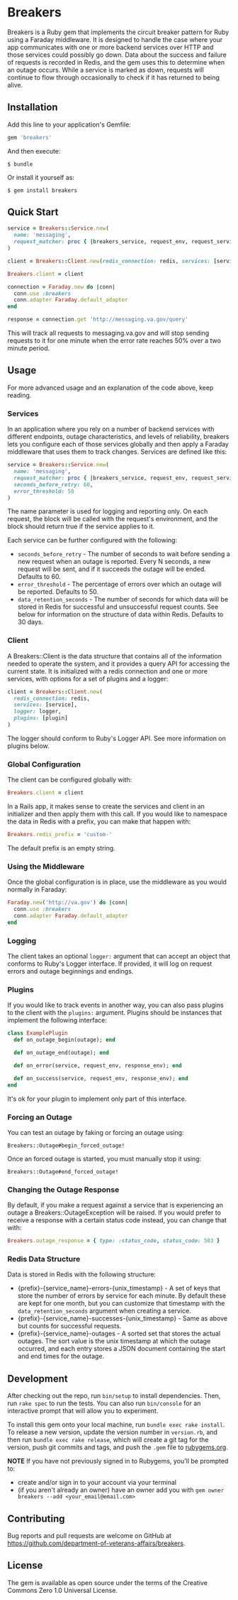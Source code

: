 # Breakers

Breakers is a Ruby gem that implements the circuit breaker pattern for Ruby using a Faraday middleware. It is designed to handle the case
where your app communicates with one or more backend services over HTTP and those services could possibly go down. Data about the success
and failure of requests is recorded in Redis, and the gem uses this to determine when an outage occurs. While a service is marked as down,
requests will continue to flow through occasionally to check if it has returned to being alive.

## Installation

Add this line to your application's Gemfile:

```ruby
gem 'breakers'
```

And then execute:

    $ bundle

Or install it yourself as:

    $ gem install breakers

## Quick Start

```ruby
service = Breakers::Service.new(
  name: 'messaging',
  request_matcher: proc { |breakers_service, request_env, request_service_name| request_env.url.host =~ /.*messaging\.va\.gov/ }
)

client = Breakers::Client.new(redis_connection: redis, services: [service])

Breakers.client = client

connection = Faraday.new do |conn|
  conn.use :breakers
  conn.adapter Faraday.default_adapter
end

response = connection.get 'http://messaging.va.gov/query'
```

This will track all requests to messaging.va.gov and will stop sending requests to it for one minute when the error rate reaches 50% over a
two minute period.

## Usage

For more advanced usage and an explanation of the code above, keep reading.

### Services

In an application where you rely on a number of backend services with different endpoints, outage characteristics, and levels of reliability,
breakers lets you configure each of those services globally and then apply a Faraday middleware that uses them to track changes. Services
are defined like this:

```ruby
service = Breakers::Service.new(
  name: 'messaging',
  request_matcher: proc { |breakers_service, request_env, request_service_name| breakers_service.name == request_service_name },
  seconds_before_retry: 60,
  error_threshold: 50
)
```

The name parameter is used for logging and reporting only. On each request, the block will be called with the request's environment, and
the block should return true if the service applies to it.

Each service can be further configured with the following:

* `seconds_before_retry` - The number of seconds to wait before sending a new request when an outage is reported. Every N seconds, a new request will be sent, and if it succeeds the outage will be ended. Defaults to 60.
* `error_threshold` - The percentage of errors over which an outage will be reported. Defaults to 50.
* `data_retention_seconds` - The number of seconds for which data will be stored in Redis for successful and unsuccessful request counts. See below for information on the structure of data within Redis. Defaults to 30 days.

### Client

A Breakers::Client is the data structure that contains all of the information needed to operate the system, and it provides a query API for
accessing the current state. It is initialized with a redis connection and one or more services, with options for a set of plugins and a logger:

```ruby
client = Breakers::Client.new(
  redis_connection: redis,
  services: [service],
  logger: logger,
  plugins: [plugin]
)
```

The logger should conform to Ruby's Logger API. See more information on plugins below.

### Global Configuration

The client can be configured globally with:

```ruby
Breakers.client = client
```

In a Rails app, it makes sense to create the services and client in an initializer and then apply them with this call. If you would like to
namespace the data in Redis with a prefix, you can make that happen with:

```ruby
Breakers.redis_prefix = 'custom-'
```

The default prefix is an empty string.

### Using the Middleware

Once the global configuration is in place, use the middleware as you would normally in Faraday:

```ruby
Faraday.new('http://va.gov') do |conn|
  conn.use :breakers
  conn.adapter Faraday.default_adapter
end
```

### Logging

The client takes an optional `logger:` argument that can accept an object that conforms to Ruby's Logger interface. If provided, it will
log on request errors and outage beginnings and endings.

### Plugins

If you would like to track events in another way, you can also pass plugins to the client with the `plugins:` argument. Plugins should
be instances that implement the following interface:

```ruby
class ExamplePlugin
  def on_outage_begin(outage); end

  def on_outage_end(outage); end

  def on_error(service, request_env, response_env); end

  def on_success(service, request_env, response_env); end
end
```

It's ok for your plugin to implement only part of this interface.

### Forcing an Outage

You can test an outage by faking or forcing an outage using:
```
Breakers::Outage#begin_forced_outage!
```
Once an forced outage is started, you must manually stop it using:
```
Breakers::Outage#end_forced_outage!
```

### Changing the Outage Response

By default, if you make a request against a service that is experiencing an outage a Breakers::OutageException will be raised. If you would
prefer to receive a response with a certain status code instead, you can change that with:

```ruby
Breakers.outage_response = { type: :status_code, status_code: 503 }
```

### Redis Data Structure

Data is stored in Redis with the following structure:

* {prefix}-{service_name}-errors-{unix_timestamp} - A set of keys that store the number of errors by service for each minute. By default these are kept for one month, but you can customize that timestamp with the `data_retention_seconds` argument when creating a service.
* {prefix}-{service_name}-successes-{unix_timestamp} - Same as above but counts for successful requests.
* {prefix}-{service_name}-outages - A sorted set that stores the actual outages. The sort value is the unix timestamp at which the outage occurred, and each entry stores a JSON document containing the start and end times for the outage.

## Development

After checking out the repo, run `bin/setup` to install dependencies. Then, run `rake spec` to run the tests. You can also run `bin/console` for an interactive prompt that will allow you to experiment.

To install this gem onto your local machine, run `bundle exec rake install`. To release a new version, update the version number in `version.rb`, and then run `bundle exec rake release`, which will create a git tag for the version, push git commits and tags, and push the `.gem` file to [rubygems.org](https://rubygems.org).

**NOTE** If you have not previously signed in to Rubygems, you'll be prompted to:
* create and/or sign in to your account via your terminal
* (if you aren't already an owner) have an owner add you with `gem owner breakers --add <your_email@email.com>`

## Contributing

Bug reports and pull requests are welcome on GitHub at https://github.com/department-of-veterans-affairs/breakers.

## License

The gem is available as open source under the terms of the Creative Commons Zero 1.0 Universal License.
